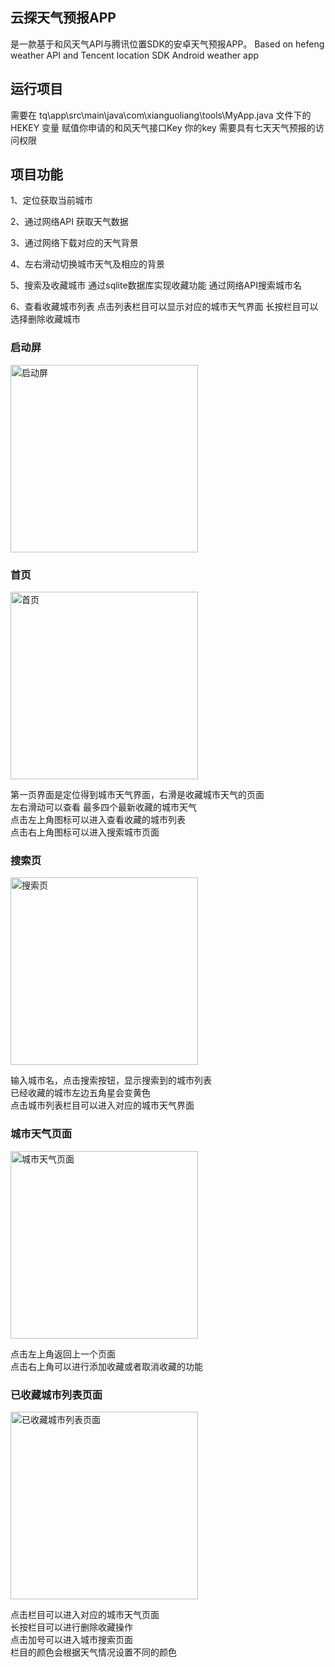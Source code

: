 ## 云探天气预报APP 

是一款基于和风天气API与腾讯位置SDK的安卓天气预报APP。
Based on hefeng weather API and Tencent location SDK Android weather app

## 运行项目
需要在 tq\app\src\main\java\com\xianguoliang\tools\MyApp.java 文件下的 HEKEY 变量 赋值你申请的和风天气接口Key
你的key 需要具有七天天气预报的访问权限

## 项目功能
1、定位获取当前城市

2、通过网络API 获取天气数据

3、通过网络下载对应的天气背景

4、左右滑动切换城市天气及相应的背景

5、搜索及收藏城市
通过sqlite数据库实现收藏功能
通过网络API搜索城市名

6、查看收藏城市列表 
点击列表栏目可以显示对应的城市天气界面 
长按栏目可以选择删除收藏城市

<h3>启动屏</h3>
<img src="https://user-images.githubusercontent.com/58978356/127187368-7b497863-0cda-496f-ae02-047a8b10420e.png" width="300" alt="启动屏"/><br/>

<h3>首页</h3>
<img src="https://user-images.githubusercontent.com/58978356/127187733-ab2e4247-cff0-4cc3-92d0-647ac1f5bdf3.png" width="300" alt="首页"/><br/>

第一页界面是定位得到城市天气界面，右滑是收藏城市天气的页面</br>
左右滑动可以查看 最多四个最新收藏的城市天气</br>
点击左上角图标可以进入查看收藏的城市列表</br>
点击右上角图标可以进入搜索城市页面</br>

<h3>搜索页</h3>
<img src="https://user-images.githubusercontent.com/58978356/127188040-6ea0770b-79cf-478b-88f3-fb7c4a38cc4e.png" width="300" alt="搜索页"/><br/>

输入城市名，点击搜索按钮，显示搜索到的城市列表</br>
已经收藏的城市左边五角星会变黄色</br>
点击城市列表栏目可以进入对应的城市天气界面</br>

<h3>城市天气页面</h3>
<img src="https://user-images.githubusercontent.com/58978356/127188331-5c102908-1b1e-4760-9daf-826aa8f33b10.png" width="300" alt="城市天气页面"/><br/>

点击左上角返回上一个页面</br>
点击右上角可以进行添加收藏或者取消收藏的功能</br>

<h3>已收藏城市列表页面</h3>
<img src="https://user-images.githubusercontent.com/58978356/127188384-0f83f27d-bd09-4292-81c1-5e4683d6ebbd.png" width="300" alt="已收藏城市列表页面"/><br/>

点击栏目可以进入对应的城市天气页面</br>
长按栏目可以进行删除收藏操作</br>
点击加号可以进入城市搜索页面</br>
栏目的颜色会根据天气情况设置不同的颜色</br>



